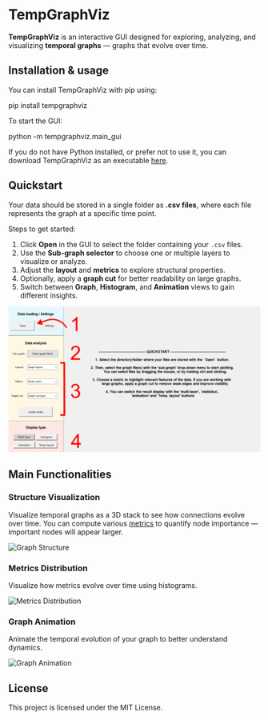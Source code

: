 # TempGraphViz

**TempGraphViz** is an interactive GUI designed for exploring, analyzing, and visualizing **temporal graphs** — graphs that evolve over time.

## Installation & usage

You can install TempGraphViz with pip using:

pip install tempgraphviz

To start the GUI:

python -m tempgraphviz.main_gui

If you do not have Python installed, or prefer not to use it, you can download TempGraphViz as an executable [here](link).

## Quickstart

Your data should be stored in a single folder as **.csv files**, where each file represents the graph at a specific time point.

Steps to get started:

1. Click **Open** in the GUI to select the folder containing your `.csv` files.
2. Use the **Sub-graph selector** to choose one or multiple layers to visualize or analyze.
3. Adjust the **layout** and **metrics** to explore structural properties.
4. Optionally, apply a **graph cut** for better readability on large graphs.
5. Switch between **Graph**, **Histogram**, and **Animation** views to gain different insights.

![Quickstart](./quickstart_numbered.png)

## Main Functionalities

### Structure Visualization

Visualize temporal graphs as a 3D stack to see how connections evolve over time. You can compute various [metrics](metrics.md) to quantify node importance — important nodes will appear larger.

![Graph Structure](./3D_stack.png)

### Metrics Distribution

Visualize how metrics evolve over time using histograms.

![Metrics Distribution](./hist_evolution.png)

### Graph Animation

Animate the temporal evolution of your graph to better understand dynamics.

![Graph Animation](./graph_animation.gif)


## License

This project is licensed under the MIT License.

